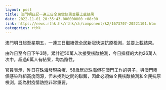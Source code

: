 ```yaml
---
layout: post
title: 澳門明日起一連三日全民做快測並要上載結果
date: 2022-11-01 20:35:43.000000000 +08:00
link: https://news.rthk.hk/rthk/ch/component/k2/1673707-20221101.htm
categories: rthk
---
```


澳門明日起至星期五，一連三日繼續做全民新冠快速抗原檢測，並要上載結果。

由昨日至今日下午3時，累計近50萬人次接受核酸檢測，今日採樣的大約26萬人次中，超過6萬人有結果，均為陰性。

官員表示，昨日在珠海發現染疫、58歲居於珠海但在澳門工作的男子，與澳門兩個感染群組高度同源，但未找到之間的聯繫，因此必須做全民核酸檢測和全民抗原檢測，認為對疫情防控非常重要。
